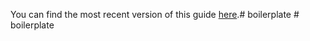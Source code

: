 You can find the most recent version of this guide [here](https://github.com/facebook/create-react-app/blob/master/packages/react-scripts/template/README.md).#   b o i l e r p l a t e  
 #   b o i l e r p l a t e  
 